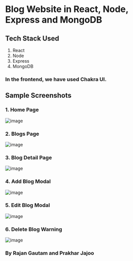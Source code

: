 # Blog Website in React, Node, Express and MongoDB

## Tech Stack Used

1. React
2. Node
3. Express
4. MongoDB

### In the frontend, we have used Chakra UI.

## Sample Screenshots

### 1. Home Page

![image](https://user-images.githubusercontent.com/71542496/164944213-01844593-46bc-4ab8-9fa3-f25508306a86.png)

### 2. Blogs Page

![image](https://user-images.githubusercontent.com/71542496/164944233-ef64143c-ecca-4534-8ec4-9b4bd8ddc353.png)

### 3. Blog Detail Page

![image](https://user-images.githubusercontent.com/71542496/164944259-07b28439-fc17-4f6c-b5ab-7f549aa2ac66.png)

### 4. Add Blog Modal

![image](https://user-images.githubusercontent.com/71542496/164944277-cd484110-238f-43e5-ad9d-1f13827deede.png)

### 5. Edit Blog Modal

![image](https://user-images.githubusercontent.com/71542496/164944296-c78e207f-a897-444b-a8a1-8553a76a670b.png)

### 6. Delete Blog Warning

![image](https://user-images.githubusercontent.com/71542496/164944317-02217070-3d2b-49d5-81b2-011e8806d144.png)

### By Rajan Gautam and Prakhar Jajoo
